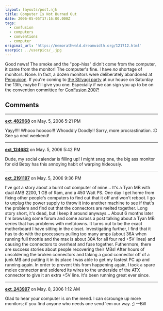 ```yaml
---
layout: layouts/post.njk
title: Computer Is Not Burned Out
date: 2006-05-05T17:16:00.000Z
tags:
  - confusion
  - computers
  - conventions
  - computer
original_url: 'https://nemorathwald.dreamwidth.org/121712.html'
userpic: ../userpics/_.jpg
---
```

Good news! The smoke and the "pop-hiss" didn't come from the computer, it came from the monitor! The computer's fine. I have _no_ shortage of monitors. None. In fact, a dozen monitors were deliberately abandoned at [Penguicon](http://www.penguicon.org/). If you're coming to [the Stilyagi party](http://www.stilyagi.org/) at our house on Saturday the 13th, maybe I'll give you one. Especially if we can sign you up to be on the convention committee for [ConFusion 2007](http://www.stilyagi.org/cons/2007/)!

## Comments

---

**[ext_482968](https://www.dreamwidth.org/users/ext_482968)** on May. 5, 2006 5:21 PM

Yayy!!!! Whooo hooooo!!! Whooddly Doodly!! Sorry, more procrastination. :D See ya next weekend!

---

**[ext_124682](https://www.dreamwidth.org/users/ext_124682)** on May. 5, 2006 5:42 PM

Dude, my social calendar is filling up! I might snag one, the big ass monitor for old Betsy has this annoying habit of warping hideously.

---

**[ext_2191197](https://www.dreamwidth.org/users/ext_2191197)** on May. 5, 2006 9:36 PM

I've got a story about a burnt out computer of mine... It's a Tyan MB with dual AMB 2200, 1 GB of Ram, and a 450 Watt PS. One day I get home from fixing other people's computers to find out that it off and won't reboot. I go to unplug the power supply to throw it into another machine to see if that's the problem and find out that the connectors are melted together. Long story short, it's dead, but I keep it around anyways... About 6 months later I'm browsing some forum and come across a post talking about a Tyan MB series that has problems with meltdowns. It turns out to be the exact motherboard I have sitting in the closet. Investigating further, I find that it has to do with the processers pulling too many amps (about 36A when running full throttle and the max is about 30A for all four red +5V lines) and causing the connectors to overheat and fuse together. Futhermore, there are success stories about people recovering their MBs! After hours of unsoldering the broken connectors and taking a good connector off of a junk MB and putting it in its place I was able to get my fastest PC up and running again. In order to prevent this from happening again, I took a spare molex connector and soldered its wires to the underside of the ATX connector to give it an extra +5V line. It's been running great ever since.

---

**[ext_243997](https://www.dreamwidth.org/users/ext_243997)** on May. 8, 2006 1:12 AM

Glad to hear your computer is on the mend. I can scrounge up more monitors; if you find anyone who needs one send 'em our way. ;) --Bill
